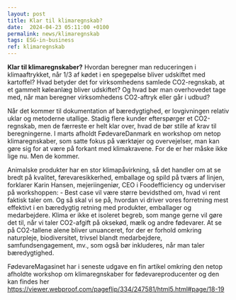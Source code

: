 ```yaml
---
layout: post
title: Klar til klimaregnskab?
date:  2024-04-23 05:11:00 +0100
permalink: news/klimaregnskab
tags: ESG-in-business 
ref: klimaregnskab
---
```

**Klar til klimaregnskaber?**
Hvordan beregner man reduceringen i klimaaftrykket, når 1/3 af kødet i en spegepølse bliver udskiftet med kartoffel? Hvad betyder det for virksomhedens samlede CO2-regnskab, at et gammelt køleanlæg bliver udskiftet? Og hvad bør man overhovedet tage med, når man beregner virksomhedens CO2-aftryk eller går i udbud? 

Når det kommer til dokumentation af bæredygtighed, er lovgivningen relativ uklar og metoderne utallige. Stadig flere kunder efterspørger et CO2-regnskab, men de færreste er helt klar over, hvad de bør stille af krav til beregningerne. 
I marts afholdt FødevareDanmark en workshop om netop klimaregnskaber, som satte fokus på værktøjer og overvejelser, man kan gøre sig for at være på forkant med klimakravene. For de er her måske ikke lige nu. Men de kommer. 

Animalske produkter har en stor klimapåvirkning, så det handler om at se bredt på kvalitet, førevaresikkerhed, emballage og spild på tværs af linjen, forklarer Karin Hansen, mejeriingeniør, CEO i Foodefficiency og underviser på workshoppen: - Best case vil være større bevidsthed om, hvad vi rent faktisk taler om. 
Og så skal vi se på, hvordan vi driver vores forretning mest effektivt i en bæredygtig retning med produkter, emballager og medarbejdere. 
Klima er ikke et isoleret begreb, som mange gerne vil gøre det til, når vi taler CO2-afgift på oksekød, mælk og andre fødevarer. At se på CO2-tallene alene bliver unuanceret, for der er forhold omkring naturpleje, biodiversitet, trivsel blandt medarbejdere, samfundsengagement, mv., som også bør inkluderes, når man taler bæredygtighed.

FødevareMagasinet har i seneste udgave en fin artikel omkring den netop afholdte workshop om klimaregnskaber for fødevareproducenter og den kan findes her https://viewer.webproof.com/pageflip/334/247581/html5.html#page/18-19
